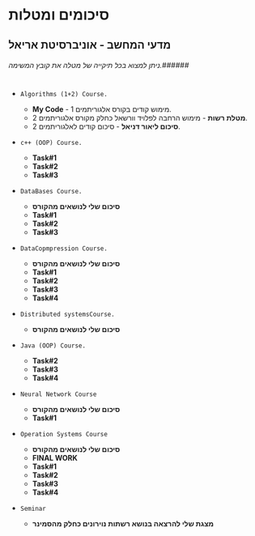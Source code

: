 # סיכומים ומטלות 
## מדעי המחשב - אוניברסיטת אריאל
###### ניתן למצוא בכל תיקייה של מטלה את קובץ המשימה.######
# 
#

* `Algorithms (1+2) Course.`
    * **My Code** - מימוש קודים בקורס אלגוריתמים 1.
    * **מטלת רשות** - מימוש הרחבה לפלויד וורשאל כחלק מקורס אלגוריתמים 2.
    * **סיכום ליאור דניאל** - סיכום קודים לאלגוריתמים 2.

* `c++ (OOP) Course.`
    * **Task#1**
    * **Task#2**
    * **Task#3**
    
* `DataBases Course.`
    * **סיכום שלי לנושאים מהקורס**
    * **Task#1**
    * **Task#2**
    * **Task#3**

* `DataCopmpression Course.`
    * **סיכום שלי לנושאים מהקורס**
    * **Task#1**
    * **Task#2**
    * **Task#3**
    * **Task#4**

* `Distributed systemsCourse.`
    * **סיכום שלי לנושאים מהקורס**

* `Java (OOP) Course.`
    * **Task#2**
    * **Task#3**
    * **Task#4**

* `Neural Network Course`
    * **סיכום שלי לנושאים מהקורס**
    * **Task#1**

* `Operation Systems Course`
    * **סיכום שלי לנושאים מהקורס**
    * **FINAL WORK**
    * **Task#1**
    * **Task#2**
    * **Task#3**
    * **Task#4**

* `Seminar`
    * **מצגת שלי להרצאה בנושא רשתות נוירונים כחלק מהסמינר**
